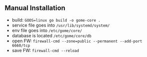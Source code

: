 ## Manual Installation
* build: `GOOS=linux go build -o gome-core .`
* service file goes into `/usr/lib/systemd/system/`
* env file goes into `/etc/gome/core/`
* database is located `/etc/gome/core/db`
* open FW: `firewall-cmd --zone=public --permanent --add-port 6660/tcp`
* save FW: `firewall-cmd --reload`